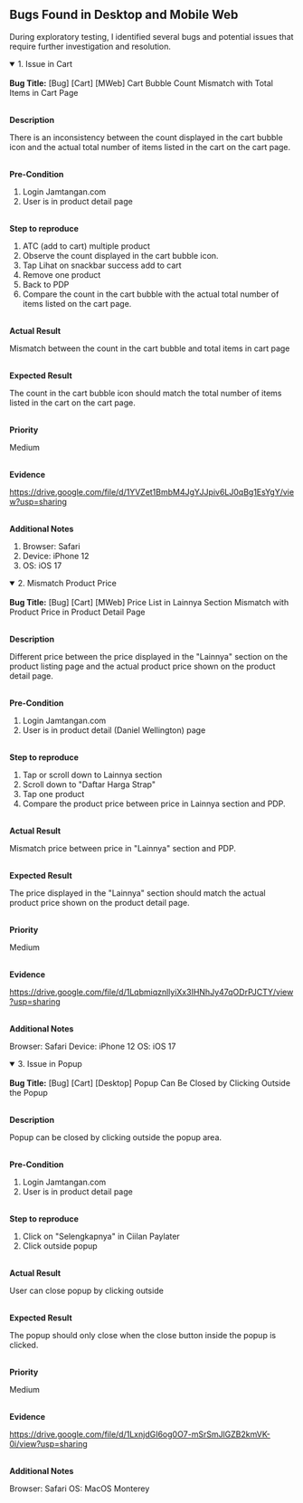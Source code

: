 ## Bugs Found in Desktop and Mobile Web

During exploratory testing, I identified several bugs and potential issues that require further investigation and resolution.

<details open>
<summary>1. Issue in Cart</summary>
<br>
<b>Bug Title:</b> [Bug] [Cart] [MWeb] Cart Bubble Count Mismatch with Total Items in Cart Page

<br><b>Description</b>

There is an inconsistency between the count displayed in the cart bubble icon and the actual total number of items listed in the cart on the cart page.

<br><b>Pre-Condition</b>

1. Login Jamtangan.com
2. User is in product detail page

<br><b>Step to reproduce</b>

1. ATC (add to cart) multiple product
2. Observe the count displayed in the cart bubble icon.
3. Tap Lihat on snackbar success add to cart
4. Remove one product
5. Back to PDP
6. Compare the count in the cart bubble with the actual total number of items listed on the cart page.

<br><b>Actual Result</b>

Mismatch between the count in the cart bubble and total items in cart page

<br><b>Expected Result</b>

The count in the cart bubble icon should match the total number of items listed in the cart on the cart page.

<br><b>Priority</b>

Medium

<br><b>Evidence</b>

https://drive.google.com/file/d/1YVZet1BmbM4JgYJJpiv6LJ0qBg1EsYgY/view?usp=sharing

<br><b>Additional Notes</b>

1. Browser: Safari
2. Device: iPhone 12
3. OS: iOS 17

</details>

<details open>
<summary>2. Mismatch Product Price</summary>
<br>
<b>Bug Title:</b> [Bug] [Cart] [MWeb] Price List in Lainnya Section Mismatch with Product Price in Product Detail Page

<br><b>Description</b>

Different price between the price displayed in the "Lainnya" section on the product listing page and the actual product price shown on the product detail page.

<br><b>Pre-Condition</b>

1. Login Jamtangan.com
2. User is in product detail (Daniel Wellington) page

<br><b>Step to reproduce</b>

1. Tap or scroll down to Lainnya section
2. Scroll down to "Daftar Harga Strap"
3. Tap one product
4. Compare the product price between price in Lainnya section and PDP.

<br><b>Actual Result</b>

Mismatch price between price in "Lainnya" section and PDP.

<br><b>Expected Result</b>

The price displayed in the "Lainnya" section should match the actual product price shown on the product detail page.

<br><b>Priority</b>

Medium

<br><b>Evidence</b>

https://drive.google.com/file/d/1LqbmiqznllyiXx3IHNhJy47qODrPJCTY/view?usp=sharing

<br><b>Additional Notes</b>

Browser: Safari
Device: iPhone 12
OS: iOS 17

</details>

</details>

<details open>
<summary>3. Issue in Popup</summary>
<br>
<b>Bug Title:</b> [Bug] [Cart] [Desktop] Popup Can Be Closed by Clicking Outside the Popup

<br><b>Description</b>

Popup can be closed by clicking outside the popup area. 

<br><b>Pre-Condition</b>

1. Login Jamtangan.com
2. User is in product detail page

<br><b>Step to reproduce</b>

1. Click on "Selengkapnya" in Ciilan Paylater
2. Click outside popup

<br><b>Actual Result</b>

User can close popup by clicking outside

<br><b>Expected Result</b>

The popup should only close when the close button inside the popup is clicked.

<br><b>Priority</b>

Medium

<br><b>Evidence</b>

https://drive.google.com/file/d/1LxnjdGI6og0O7-mSrSmJlGZB2kmVK-0i/view?usp=sharing

<br><b>Additional Notes</b>

Browser: Safari
OS: MacOS Monterey

</details>
